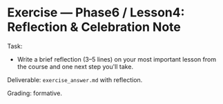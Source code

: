 # Exercise — Phase6 / Lesson4: Reflection & Celebration Note

Task:
- Write a brief reflection (3–5 lines) on your most important lesson from the course and one next step you'll take.

Deliverable: `exercise_answer.md` with reflection.

Grading: formative.

